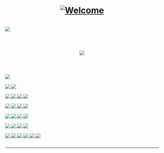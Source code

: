 
<!-- TYPING SVG  -->
<h1 align="center">
<a href="https://git.io/typing-svg"><img src="https://readme-typing-svg.herokuapp.com?font=Fira+Code&weight=500&pause=1000&width=435&lines=Hello+World;+Welcome+to+my+Github+Profile;My+name+is+Aditya+Arya;I+develop+Mobile+Applications" alt="Welcome" /></a>
</h1>

  <br> 

<!-- GITHUB ACTIVITY CARD -->
<a href="https://github.com/ashutosh00710/github-readme-activity-graph">
  <img align="center" src="https://github-readme-activity-graph.cyclic.app/graph?username=adityaarya99&theme=github" >
</a>

  <br>  <br>
  
<!-- GITHUB README STATS -->
<p align="center">
  <a href="https://github.com/anuraghazra/github-readme-stats">
    <img src="https://github-readme-stats.vercel.app/api?username=adityaarya99&count_private=true&show_icons=true&theme=radical" >
  </a>
</p>
  
  
 <!-- GITHUB LANGUAGE STATS -->
<!-- <a href="https://github.com/anuraghazra/github-readme-stats">
  <img align="center" src="https://github-readme-stats.vercel.app/api/top-langs/?username=adityaarya99&layout=compact">
</a> -->

<br>  <br>


<p align="center">
  
<!-- <p> Device Specification </p> -->
<p></p>
  <a href="">
    <img align="center" src="https://img.shields.io/badge/Apple-MacBook_2021-999999?style=for-the-badge&logo=apple&logoColor=white">
  </a>
<br>




<!-- <p> Mobile Technologies </p> -->
<p></p>
  <a href="">
    <img align="center" src="https://img.shields.io/badge/Dart-0175C2?style=for-the-badge&logo=dart&logoColor=white">
  </a>
  <a href="">
    <img align="center" src="https://img.shields.io/badge/Flutter-02569B?style=for-the-badge&logo=flutter&logoColor=white">
  </a>
<br>




<!-- <p> Programming Technologies </p> -->
<p></p>
  <a href="">
    <img align="center" src="https://img.shields.io/badge/C-00599C?style=for-the-badge&logo=c&logoColor=white">
  </a>
  <a href="https://www.cplusplus.com/doc/tutorial/">
    <img align="center" src="https://img.shields.io/badge/C%2B%2B-00599C?style=for-the-badge&logo=C%2B%2B&logoColor=white">
  <a href="">
    <img align="center" src="https://img.shields.io/badge/Java-ED8B00?style=for-the-badge&logo=openjdk&logoColor=white">
  </a>
  <a href="https://www.python.org/">
    <img align="center" src="https://img.shields.io/badge/Python-3776AB?style=for-the-badge&logo=python&logoColor=white">
  </a>
<br>

  
  
  

<!-- <p> Web Technologies </p> -->
<p></p>
  <a href="https://html.com/">
    <img align="center" src="https://img.shields.io/badge/HTML-E34F26?style=for-the-badge&logo=HTML5&logoColor=white">
  </a>  
  <a href="">
    <img align="center" src="https://img.shields.io/badge/CSS3-1572B6?style=for-the-badge&logo=css3&logoColor=white">
  </a>
  <a href="">
    <img align="center" src="https://img.shields.io/badge/JavaScript-F7DF1E?style=for-the-badge&logo=JavaScript&logoColor=white">
  </a>
  <a href="">
    <img align="center" src="https://img.shields.io/badge/jQuery-0769AD?style=for-the-badge&logo=jquery&logoColor=white">
  </a>
<br>
  
  
 
<!-- <p> Mobile Platform  </p> -->
<p></p>
  <a href="">
    <img align="center" src="https://img.shields.io/badge/Android-3DDC84?style=for-the-badge&logo=android&logoColor=white">
  </a>
  <a href="">
    <img align="center" src="https://img.shields.io/badge/iOS-000000?style=for-the-badge&logo=ios&logoColor=white">
  </a>  
    <a href="">
    <img align="center" src="https://img.shields.io/badge/Windows-0078D6?style=for-the-badge&logo=windows&logoColor=white">
  </a>
  <a href="">
    <img align="center" src="https://img.shields.io/badge/mac%20os-000000?style=for-the-badge&logo=apple&logoColor=white">
  </a>
<br>




<!-- <p> Platforms </p> -->
<p></p>
  <a href="https://stackoverflow.com/users/16510204/aditya-arya">
    <img align="center" src="https://img.shields.io/badge/Stack_Overflow-FE7A16?style=for-the-badge&logo=stack-overflow&logoColor=white">
  </a>
  <a href="https://github.com/adityaarya99">
    <img align="center" src="https://img.shields.io/badge/GitHub-100000?style=for-the-badge&logo=github&logoColor=white">
  </a>
  <a href="https://bitbucket.org/adityaa1044/">
    <img align="center" src="https://img.shields.io/badge/Bitbucket-0747a6?style=for-the-badge&logo=bitbucket&logoColor=white">
  </a>
  <a href="https://git-scm.com/">
    <img align="center" src="https://img.shields.io/badge/git-F05032?&style=for-the-badge&logo=git&logoColor=white">
  </a>
<br>
  
  
  

<!-- <p> UNIX Platform  </p> -->
<p></p>
  <a href="">
    <img align="center" src="https://img.shields.io/badge/Ubuntu-E95420?style=for-the-badge&logo=ubuntu&logoColor=white">
  </a>
  <a href="">
    <img align="center" src="https://img.shields.io/badge/Linux-FCC624?style=for-the-badge&logo=linux&logoColor=black">
  </a>
  <a href="">
    <img align="center" src="https://img.shields.io/badge/Debian-A81D33?style=for-the-badge&logo=debian&logoColor=white">
  </a>
  <a href="">
    <img align="center" src="https://img.shields.io/badge/Kali_Linux-557C94?style=for-the-badge&logo=kali-linux&logoColor=white">
  </a>
  <a href="">
    <img align="center" src="https://img.shields.io/badge/Fedora-294172?style=for-the-badge&logo=fedora&logoColor=white">
  </a>
  <a href="">
    <img align="center" src="https://img.shields.io/badge/Red%20Hat-EE0000?style=for-the-badge&logo=redhat&logoColor=white">
  </a>
<br> <br>
</p>
</h1>
<hr>


